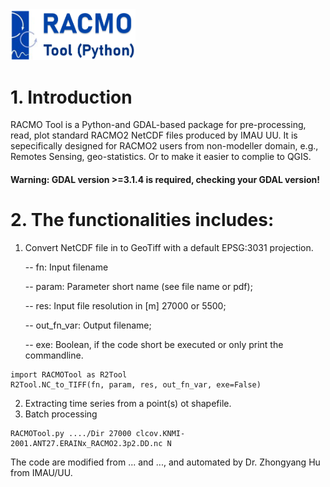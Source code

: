 <img src="https://github.com/Doktor-Hu/RACMO_Tool/blob/main/img/RACMOTOOL.png" alt="drawing" width="200"/> 

# 1. Introduction

RACMO Tool is a Python-and GDAL-based package for pre-processing, read, plot standard RACMO2 NetCDF files produced by IMAU UU. It is sepecifically designed for RACMO2 users from non-modeller domain, e.g., Remotes Sensing, geo-statistics. Or to make it easier to complie to QGIS.

#### Warning: GDAL version >=3.1.4 is required, checking your GDAL version!

# 2. The functionalities includes:

1) Convert NetCDF file in to GeoTiff with a default EPSG:3031 projection.

   -- fn: Input filename
  
   -- param: Parameter short name (see file name or pdf);
   
   -- res: Input file resolution in [m] 27000 or 5500;
   
   -- out_fn_var: Output filename;
   
   -- exe: Boolean, if the code short be executed or only print the commandline.
```
import RACMOTool as R2Tool
R2Tool.NC_to_TIFF(fn, param, res, out_fn_var, exe=False)
```
2) Extracting time series from a point(s) ot shapefile.
3) Batch processing

```
RACMOTool.py ..../Dir 27000 clcov.KNMI-2001.ANT27.ERAINx_RACMO2.3p2.DD.nc N
```

The code are modified from ... and ..., and automated by Dr. Zhongyang Hu from IMAU/UU.
